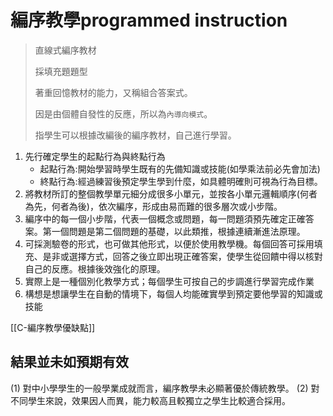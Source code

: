 # 編序教學programmed instruction
>直線式編序教材
>
>採填充題題型
>
>著重回憶教材的能力，又稱組合答案式。
>
>因是由個體自發性的反應，所以為`內導向模式`。
>
>指學生可以根據改編後的編序教材，自己進行學習。

1. 先行確定學生的起點行為與終點行為
	- 起點行為:開始學習時學生既有的先備知識或技能(如學乘法前必先會加法)
	- 終點行為:經過練習後預定學生學到什麼，如具體明確則可視為行為目標。
2. 將教材所訂的整個教學單元細分成很多小單元，並按各小單元邏輯順序(何者為先，何者為後)，依次編序，形成由易而難的很多層次或小步階。
3. 編序中的每一個小步階，代表一個概念或問題，每一問題須預先確定正確答案。第一個問題是第二個問題的基礎，以此類推，根據連續漸進法原理。
4. 可採測驗卷的形式，也可做其他形式，以便於使用教學機。每個回答可採用填充、是非或選擇方式，回答之後立即出現正確答案，使學生從回饋中得以核對自己的反應。根據後效強化的原理。
5. 實際上是一種個別化教學方式；每個學生可按自己的步調進行學習完成作業
6. 構想是想讓學生在自動的情境下，每個人均能確實學到預定要他學習的知識或技能

[[C-編序教學優缺點]]

## 結果並未如預期有效
(1)	對中小學學生的一般學業成就而言，編序教學未必顯著優於傳統教學。
(2)	對不同學生來說，效果因人而異，能力較高且較獨立之學生比較適合採用。